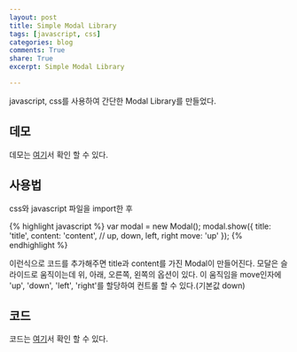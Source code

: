 ```yaml
---
layout: post
title: Simple Modal Library
tags: [javascript, css]
categories: blog
comments: True
share: True
excerpt: Simple Modal Library

---
```


javascript, css를 사용하여 간단한 Modal Library를 만들었다.

## 데모
데모는 [여기](http://runnable.com/VKFzYKeH-B5cQrY_/output)서 확인 할 수 있다.

## 사용법
css와 javascript 파일을 import한 후

{% highlight javascript %}
var modal = new Modal();
modal.show({
    title: 'title',
    content: 'content',
    // up, down, left, right
    move: 'up'
});
{% endhighlight %}

이런식으로 코드를 추가해주면 title과 content를 가진 Modal이 만들어진다. 모달은 슬라이드로 움직이는데 위, 아래, 오른쪽, 왼쪽의 옵션이 있다. 이 움직임을 move인자에 'up', 'down', 'left', 'right'를 할당하여 컨트롤 할 수 있다.(기본값 down)

## 코드
코드는 [여기](http://runnable.com/VKFzYOaRlXBPdYiC/simple-modal-example-for-jquery-and-javascript)서 확인 할 수 있다.